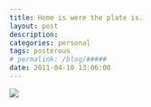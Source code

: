 ```yaml
---
title: Home is were the plate is. 
layout: post
description:  
categories: personal
tags: posterous
# permalink: /blog/#####
date: 2011-04-10 13:06:00
---
```


![](/img/blog/2011/04/24436985-image.jpg)